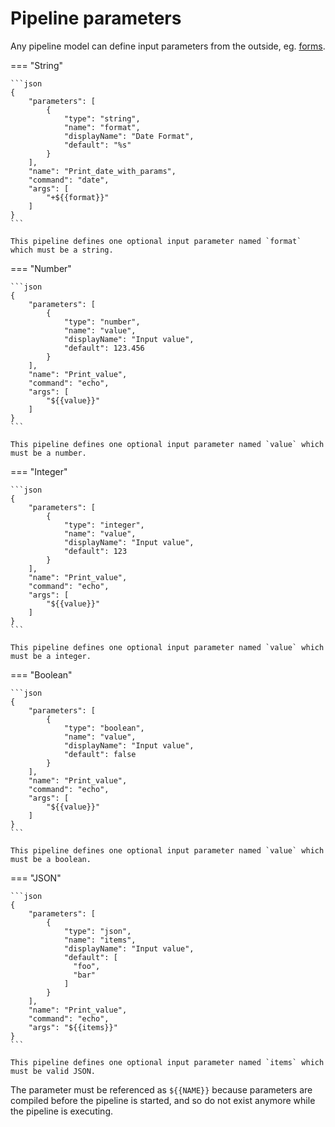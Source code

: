 # Pipeline parameters

Any pipeline model can define input parameters from the outside, eg. [forms](../../forms/configuring-pipeline.md).

=== "String"

    ```json
    {
        "parameters": [
            {
                "type": "string",
                "name": "format",
                "displayName": "Date Format",
                "default": "%s"
            }
        ],
        "name": "Print_date_with_params",
        "command": "date",
        "args": [
            "+${{format}}"
        ]
    }
    ```
    
    This pipeline defines one optional input parameter named `format` which must be a string.

=== "Number"

    ```json
    {
        "parameters": [
            {
                "type": "number",
                "name": "value",
                "displayName": "Input value",
                "default": 123.456
            }
        ],
        "name": "Print_value",
        "command": "echo",
        "args": [
            "${{value}}"
        ]
    }
    ```
    
    This pipeline defines one optional input parameter named `value` which must be a number.

=== "Integer"

    ```json
    {
        "parameters": [
            {
                "type": "integer",
                "name": "value",
                "displayName": "Input value",
                "default": 123
            }
        ],
        "name": "Print_value",
        "command": "echo",
        "args": [
            "${{value}}"
        ]
    }
    ```
    
    This pipeline defines one optional input parameter named `value` which must be a integer.

=== "Boolean"

    ```json
    {
        "parameters": [
            {
                "type": "boolean",
                "name": "value",
                "displayName": "Input value",
                "default": false
            }
        ],
        "name": "Print_value",
        "command": "echo",
        "args": [
            "${{value}}"
        ]
    }
    ```
    
    This pipeline defines one optional input parameter named `value` which must be a boolean.

=== "JSON"

    ```json
    {
        "parameters": [
            {
                "type": "json",
                "name": "items",
                "displayName": "Input value",
                "default": [
                  "foo", 
                  "bar"
                ]
            }
        ],
        "name": "Print_value",
        "command": "echo",
        "args": "${{items}}"
    }
    ```
    
    This pipeline defines one optional input parameter named `items` which must be valid JSON.

The parameter must be referenced as `${{NAME}}` because parameters are compiled 
before the pipeline is started, and so do not exist anymore while the pipeline is executing.
